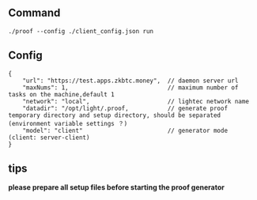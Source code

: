 ## Command

    ./proof --config ./client_config.json run

## Config

    {
        "url": "https://test.apps.zkbtc.money",  // daemon server url
        "maxNums": 1,                            // maximum number of tasks on the machine,default 1
        "network": "local",                      // lightec network name
        "datadir": "/opt/light/.proof,           // generate proof temporary directory and setup directory, should be separated (environment variable settings ？)
        "model": "client"                        // generator mode (client: server-client)
    }

## tips
**please prepare all setup files before starting the proof generator**
